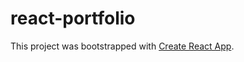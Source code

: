 # react-portfolio

This project was bootstrapped with [Create React App](https://github.com/facebook/create-react-app).